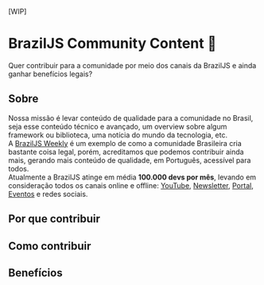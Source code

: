 [WIP]

# BrazilJS Community Content 👊
Quer contribuir para a comunidade por meio dos canais da BrazilJS e ainda ganhar benefícios legais?

## Sobre
Nossa missão é levar conteúdo de qualidade para a comunidade no Brasil, seja esse conteúdo técnico e avançado, um overview sobre algum framework ou biblioteca, uma notícia do mundo da tecnologia, etc.  
A [BrazilJS Weekly](/weekly) é um exemplo de como a comunidade Brasileira cria bastante coisa legal, porém, acreditamos que podemos contribuir ainda mais, gerando mais conteúdo de qualidade, em Português, acessível para todos.  
Atualmente a BrazilJS atinge em média __100.000 devs por mês__, levando em consideração todos os canais online e offline: [YouTube](https://youtube.com/braziljs), [Newsletter](https://braziljs.org/#weekly), [Portal](https://braziljs.org), [Eventos](https://braziljs.org/eventos) e redes sociais.  

## Por que contribuir

## Como contribuir

## Benefícios
